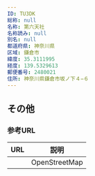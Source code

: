 ```yaml
---
ID: TU3DK
総称: null
名称: 第六天社
名称読み: null
別名: null
都道府県: 神奈川県
区域: 鎌倉市
緯度: 35.3111995
経度: 139.5329613
郵便番号: 2480021
住所: 神奈川県鎌倉市坂ノ下４−６
---
```


## その他

### 参考URL

| URL | 説明          |
| --- | ------------- |
|     | OpenStreetMap |
